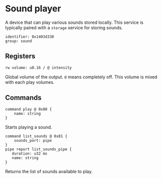 # Sound player

A device that can play various sounds stored locally. This service is typically paired with a ``storage`` service for storing sounds.

    identifier: 0x1403d338
    group: sound

## Registers

    rw volume: u0.16 / @ intensity

Global volume of the output. ``0`` means completely off. This volume is mixed with each play volumes.

## Commands

    command play @ 0x80 {
        name: string
    }

Starts playing a sound.

    command list_sounds @ 0x81 {
        sounds_port: pipe
    }
    pipe report list_sounds_pipe {
       duration: u32 ms
       name: string
    }

Returns the list of sounds available to play.
